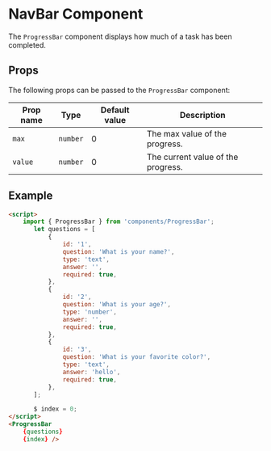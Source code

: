 # NavBar Component

The `ProgressBar` component displays how much of a task has been completed.

## Props

The following props can be passed to the `ProgressBar` component:

| Prop name | Type     | Default value | Description                        |
| --------- | -------- | ------------- | ---------------------------------- |
| `max`     | `number` | 0             | The max value of the progress.     |
| `value`   | `number` | 0             | The current value of the progress. |

## Example

```html
<script>
	import { ProgressBar } from 'components/ProgressBar';
	   let questions = [
	       {
	           id: '1',
	           question: 'What is your name?',
	           type: 'text',
	           answer: '',
	           required: true,
	       },
	       {
	           id: '2',
	           question: 'What is your age?',
	           type: 'number',
	           answer: '',
	           required: true,
	       },
	       {
	           id: '3',
	           question: 'What is your favorite color?',
	           type: 'text',
	           answer: 'hello',
	           required: true,
	       },
	   ];

	   $ index = 0;
</script>
<ProgressBar
	{questions}
	{index} />
```
